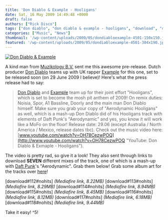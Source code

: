 ```yaml
---
title: 'Don Diablo & Example - Hooligans'
date: Sat, 16 May 2009 14:49:48 +0000
draft: false
authors: ["Rick Disco"]
tags: ["don diablo", "don diablo & example - hooligans", "download", "dutch", "example", "hooligans", "muzikology", "remixes", "uk", "video"]
categories: ["Music", "News"]
thumbnail: '/wp-content/uploads/2009/05/dondiabloexample-4501-150x150.jpg'
featured: '/wp-content/uploads/2009/05/dondiabloexample-4501-304x190.jpg'
---
```


[![Don Diablo & Example](/wp-content/uploads/2009/05/dondiabloexample-450.jpg "Don Diablo & Example")](/wp-content/uploads/2009/05/dondiabloexample-450.jpg)

A kind man from [Muzikology B.V.](http://www.muzikology.com/ "Muzikology B.V.") sent me this awesome pre-release. Dutch producer [Don Diablo](http://www.myspace.com/dondiablo "Myspace: Don Diablo") teams up with UK rapper [Example](http://www.myspace.com/leadingbyexample "Myspace: Example") for this one, set to be released soon (on 29 June 2009 I believe)! Here's what the press release had to say:

> [Don Diablo](http://www.myspace.com/dondiablo "Myspace: Don Diablo") and [Example](http://www.myspace.com/leadingbyexample "Myspace: Example") team up for their joint effort "Hooligans", which is set to become the mosh pit anthem of 2009! On remix duties: Noisia, Spor, A1 Bassline, Doorly and the main man Don Diablo himself. Make sure you grab your copy of "Aerodynamic Hooligans" as well, which is a mash-up Don Diablo did of his Hooligans track with elements of Daft Punk's "Aerodynamic" and yes, you know it will work like a MoFo on the floor! Release date: 29.06 (except Australia / North America / Mexico, release dates tbc). Check out the music video here: [www.youtube.com/watch?v=OH78CezwPOQ](http://www.youtube.com/watch?v=OH78CezwPOQ "YouTube: Don Diablo & Exmaple - Hooligans").

The video is pretty rad, so give it a look! They also sent through links to download **SEVEN** different mixes of the track, one of which is a mash-up with [Daft Punk](http://www.daftpunk.com "Daft Punk")'s "Aerodynamic". Grab them below! Grab some album art for the tracks over [here](/wp-content/uploads/2009/05/dondiabloexamplehooligans.jpg "Don Diablo & Example - Hooligans")!

\[download#112#nohits\] _(Mediafire link, 8.22MB)_ \[download#113#nohits\] _(Mediafire link, 8.29MB)_ \[download#114#nohits\] _(Mediafire link, 8.94MB)_ \[download#115#nohits\] _(Mediafire link, 8.45MB)_ \[download#116#nohits\] _(Mediafire link, 8.12MB)_ \[download#117#nohits\] _(Mediafire link, 6.18MB)_ \[download#118#nohits\] _(Mediafire link, 9.44MB)_

Take it easy! ^5!